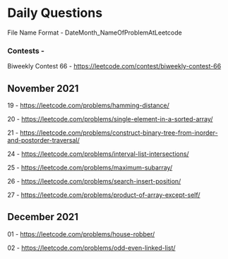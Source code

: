 # Daily Questions

File Name Format - DateMonth_NameOfProblemAtLeetcode

### Contests - 

Biweekly Contest 66 - https://leetcode.com/contest/biweekly-contest-66


## November 2021
19 - https://leetcode.com/problems/hamming-distance/

20 - https://leetcode.com/problems/single-element-in-a-sorted-array/

21 - https://leetcode.com/problems/construct-binary-tree-from-inorder-and-postorder-traversal/

24 - https://leetcode.com/problems/interval-list-intersections/

25 - https://leetcode.com/problems/maximum-subarray/

26 - https://leetcode.com/problems/search-insert-position/

27 - https://leetcode.com/problems/product-of-array-except-self/


## December 2021
01 - https://leetcode.com/problems/house-robber/

02 - https://leetcode.com/problems/odd-even-linked-list/

